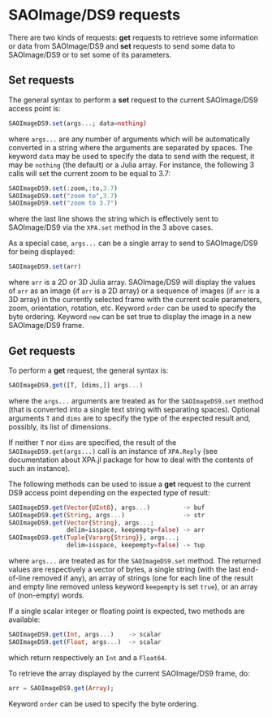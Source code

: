 # SAOImage/DS9 requests

There are two kinds of requests: **get** requests to retrieve some information
or data from SAOImage/DS9 and **set** requests to send some data to
SAOImage/DS9 or to set some of its parameters.


## Set requests

The general syntax to perform a **set** request to the current SAOImage/DS9
access point is:

```julia
SAOImageDS9.set(args...; data=nothing)
```

where `args...` are any number of arguments which will be automatically
converted in a string where the arguments are separated by spaces.  The keyword
`data` may be used to specify the data to send with the request, it may be
`nothing` (the default) or a Julia array.  For instance, the following 3 calls
will set the current zoom to be equal to 3.7:

```julia
SAOImageDS9.set(:zoom,:to,3.7)
SAOImageDS9.set("zoom to",3.7)
SAOImageDS9.set("zoom to 3.7")
```

where the last line shows the string which is effectively sent to SAOImage/DS9
via the `XPA.set` method in the 3 above cases.

As a special case, `args...` can be a single array to send to SAOImage/DS9 for
being displayed:

```julia
SAOImageDS9.set(arr)
```

where `arr` is a 2D or 3D Julia array.  SAOImage/DS9 will display the values of
`arr` as an image (if `arr` is a 2D array) or a sequence of images (if `arr` is
a 3D array) in the currently selected frame with the current scale parameters,
zoom, orientation, rotation, etc.  Keyword `order` can be used to specify the
byte ordering.  Keyword `new` can be set true to display the image in a new
SAOImage/DS9 frame.


## Get requests

To perform a **get** request, the general syntax is:

```julia
SAOImageDS9.get([T, [dims,]] args...)
```

where the `args...` arguments are treated as for the `SAOImageDS9.set` method
(that is converted into a single text string with separating spaces).  Optional
arguments `T` and `dims` are to specify the type of the expected result and,
possibly, its list of dimensions.

If neither `T` nor `dims` are specified, the result of the
`SAOImageDS9.get(args...)` call is an instance of `XPA.Reply` (see
documentation about XPA.jl package for how to deal with the contents of such an
instance).

The following methods can be used to issue a **get** request to the current DS9
access point depending on the expected type of result:

```julia
SAOImageDS9.get(Vector{UInt8}, args...)         -> buf
SAOImageDS9.get(String, args...)                -> str
SAOImageDS9.get(Vector{String}, args...;
                delim=isspace, keepempty=false) -> arr
SAOImageDS9.get(Tuple{Vararg{String}}, args...;
                delim=isspace, keepempty=false) -> tup
```

where `args...` are treated as for the `SAOImageDS9.set` method.  The returned
values are respectively a vector of bytes, a single string (with the last
end-of-line removed if any), an array of strings (one for each line of the
result and empty line removed unless keyword `keepempty` is set `true`), or an
array of (non-empty) words.

If a single scalar integer or floating point is expected, two methods are
available:

```julia
SAOImageDS9.get(Int, args...)    -> scalar
SAOImageDS9.get(Float, args...)  -> scalar
```

which return respectively an `Int` and a `Float64`.

To retrieve the array displayed by the current SAOImage/DS9 frame, do:

```julia
arr = SAOImageDS9.get(Array);
```

Keyword `order` can be used to specify the byte ordering.
